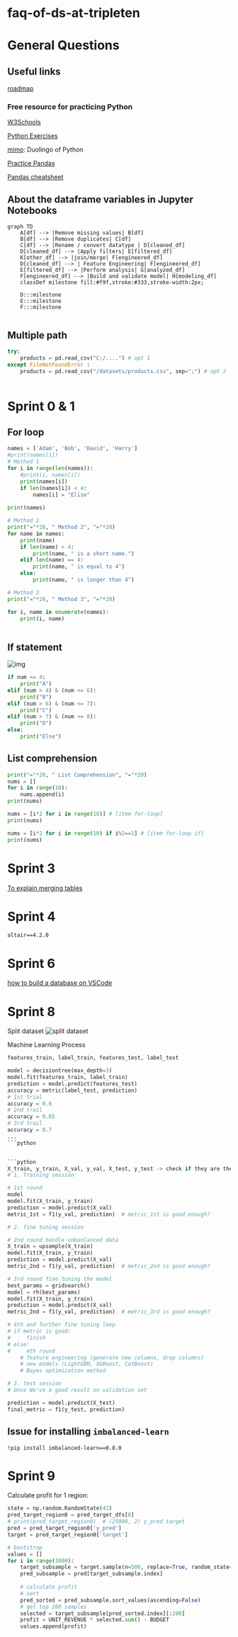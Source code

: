 # faq-of-ds-at-tripleten

# General Questions

## Useful links

[roadmap](https://roadmap.sh/ai-data-scientist)

### Free resource for practicing Python

[W3Schools](https://www.w3schools.com/python/default.asp)

[Python Exercises](https://pynative.com/python-exercises-with-solutions/)

[mimo](https://mimo.org/): Duolingo of Python

[Practice Pandas](https://www.geeksforgeeks.org/pandas-practice-excercises-questions-and-solutions/)

[Pandas cheatsheet](https://github.com/stemgene/faq-of-ds-at-tripleten/blob/main/pandas-cheat-sheet.md)

## About the dataframe variables in Jupyter Notebooks

```mermaid
graph TD
    A[df] --> |Remove missing values| B[df]
    B[df] --> |Remove duplicates| C[df]
    C[df] --> |Rename / convert datatype | D[cleaned_df]
    D[cleaned_df] --> |Apply filters| E[filtered_df]
    K[other_df] --> |join/merge| F[engineered_df]
    D[cleaned_df] --> | Feature Engineering| F[engineered_df]
    E[filtered_df] --> |Perform analysis| G[analyzed_df]
    F[engineered_df] --> |Build and validate model| H[modeling_df]
    classDef milestone fill:#f9f,stroke:#333,stroke-width:2px;

    D:::milestone
    E:::milestone
    F:::milestone


```

## Multiple path

```python
try:
    products = pd.read_csv("C:/....") # opt 1
except FileNotFoundError :
    products = pd.read_csv("/datasets/products.csv", sep=";") # opt 2
    
```

# Sprint 0 & 1

## For loop
<html>
<script src="https://gist.github.com/stemgene/83349a0f6ef230b9a779db468456d447.js"></script>
</html>

```python
names = ['Adam', 'Bob', 'David', 'Harry']
#print(names[1])
# Method 1
for i in range(len(names)):
    #print(i, names[i])
    print(names[i])
    if len(names[i]) < 4:
        names[i] = "Elise"
    
print(names)

# Method 2
print("="*20, " Method 2", "="*20)
for name in names:
    print(name)
    if len(name) < 4:
        print(name, " is a short name.")
    elif len(name) == 4:
        print(name, " is equal to 4")
    else:
        print(name, " is longer than 4")

# Method 3
print("="*20, " Method 3", "="*20)

for i, name in enumerate(names):
    print(i, name)
    
```
## If statement

![img](./img/pic01.png)

```python
if num <= 4:
    print("A")
elif (num > 4) & (num <= 6):
    print("B")
elif (num > 6) & (num <= 7):
    print("C")
elif (num > 7) & (num <= 8):
    print("D")
else:
    print("Else")
```
## List comprehension

```python
print("="*20, " List Comprehension", "="*20)
nums = []
for i in range(10):
    nums.append(i)
print(nums)

nums = [i*2 for i in range(10)] # [item for-loop]
print(nums)

nums = [i*2 for i in range(10) if i%2==1] # [item for-loop if]
print(nums)
```

# Sprint 3

[To explain merging tables](https://docs.google.com/spreadsheets/d/13slsNh26uWZKVMHSMuPZCjIvKleY1I9JMuvvuwwb_o4/edit?gid=0#gid=0) 


# Sprint 4

```
altair==4.2.0
```

# Sprint 6

[how to build a database on VSCode](https://www.youtube.com/watch?v=cc-cSSsGqbA)

# Sprint 8

Split dataset
![split dataset](/img/split_dataset.png)


Machine Learning Process

```python
features_train, label_train, features_test, label_test

model = decisiontree(max_depth=3)
model.fit(features_train, label_train)
prediction = model.predict(features_test)
accuracy = metric(label_test, prediction)
# 1st trial
accuracy = 0.6
# 2nd trail
accuracy = 0.65
# 3rd trail
accuracy = 0.7
...
```python


```python
X_train, y_train, X_val, y_val, X_test, y_test -> check if they are the same distribution
# 1. Training session

# 1st round
model
model.fit(X_train, y_train)
prediction = model.predict(X_val)
metric_1st = f1(y_val, prediction)  # metric_1st is good enough?

# 2. fine tuning session

# 2nd round handle unbanlanced data
X_train = upsample(X_train)
model.fit(X_train, y_train)
prediction = model.predict(X_val)
metric_2nd = f1(y_val, prediction)  # metric_2nd is good enough? 

# 3rd round fine tuning the model
best_params = gridsearch()
model = rh(best_params)
model.fit(X_train, y_train)
prediction = model.predict(X_val)
metric_2nd = f1(y_val, prediction)  # metric_3rd is good enough? 

# 4th and further fine tuning loop
# if metric is good:
#     finish
# else:
#     4th round
    # feature engineering (generate new columns, drop columns)
    # new models (LightGBM, XGBoost, CatBoost)
    # Bayes optimization method

# 3. test session
# Once We've a good result on validation set

prediction = model.predict(X_test)
final_metric = f1(y_test, prediction)
```

## Issue for installing `imbalanced-learn`

`!pip install imbalanced-learn==0.8.0`

# Sprint 9

Calculate profit for 1 region:

```python
state = np.random.RandomState(42)
pred_target_region0 = pred_target_dfs[0]
# print(pred_target_region0)  # (25000, 2) y_pred target
pred = pred_target_region0['y_pred']
target = pred_target_region0['target']

# bootstrap
values = []
for i in range(1000):
    target_subsample = target.sample(n=500, replace=True, random_state=state)
    pred_subsample = pred[target_subsample.index]
    
    # calculate profit
    # sort 
    pred_sorted = pred_subsample.sort_values(ascending=False)
    # get top 200 samples
    selected = target_subsample[pred_sorted.index][:200]
    profit = UNIT_REVENUE * selected.sum() - BUDGET
    values.append(profit)
```